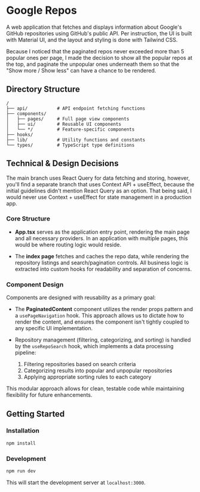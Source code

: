 # Google Repos

A web application that fetches and displays information about Google's GitHub repositories using GitHub's public API. Per instruction, the UI is built with Material UI, and the layout and styling is done with Tailwind CSS.

Because I noticed that the paginated repos never exceeded more than 5 popular ones per page, I made the decision to show all the popular repos at the top, and paginate the unpopular ones underneath them so that the "Show more / Show less" can have a chance to be rendered.

## Directory Structure

```
/
├── api/           # API endpoint fetching functions
├── components/
│   ├── pages/     # Full page view components
│   ├── ui/        # Reusable UI components
│   └── */         # Feature-specific components
├── hooks/
├── lib/           # Utility functions and constants
└── types/         # TypeScript type definitions
```

## Technical & Design Decisions

The main branch uses React Query for data fetching and storing, however, you'll find a separate branch that uses Context API + useEffect, because the initial guidelines didn't mention React Query as an option. That being said, I would never use Context + useEffect for state management in a production app.

### Core Structure

- **App.tsx** serves as the application entry point, rendering the main page and all necessary providers. In an application with multiple pages, this would be where routing logic would reside.

- The **index page** fetches and caches the repo data, while rendering the repository listings and search/pagination controls. All business logic is extracted into custom hooks for readability and separation of concerns.

### Component Design

Components are designed with reusability as a primary goal:

- The **PaginatedContent** component utilizes the render props pattern and a `usePageNavigation` hook. This approach allows us to dictate how to render the content, and ensures the component isn't tightly coupled to any specific UI implementation.

- Repository management (filtering, categorizing, and sorting) is handled by the `useRepoSearch` hook, which implements a data processing pipeline:
  1. Filtering repositories based on search criteria
  2. Categorizing results into popular and unpopular repositories
  3. Applying appropriate sorting rules to each category

This modular approach allows for clean, testable code while maintaining flexibility for future enhancements.

## Getting Started

### Installation

```bash
npm install
```

### Development

```bash
npm run dev
```

This will start the development server at `localhost:3000`.
